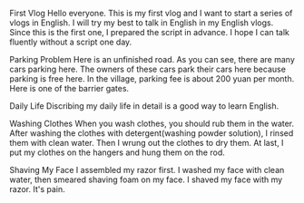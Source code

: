 First Vlog
Hello everyone. This is my first vlog and I want to start a series of vlogs in English.
I will try my best to talk in English in my English vlogs.
Since this is the first one, I prepared the script in advance.
I hope I can talk fluently without a script one day.

Parking Problem
Here is an unfinished road.
As you can see, there are many cars parking here.
The owners of these cars park their cars here because parking is free here.
In the village, parking fee is about 200 yuan per month. Here is one of the barrier gates.

Daily Life
Discribing my daily life in detail is a good way to learn English.

Washing Clothes
When you wash clothes, you should rub them in the water.
After washing the clothes with detergent(washing powder solution), I rinsed them with clean water.
Then I wrung out the clothes to dry them.
At last, I put my clothes on the hangers and hung them on the rod.

Shaving My Face
I assembled my razor first.
I washed my face with clean water, then smeared shaving foam on my face.
I shaved my face with my razor. It's pain.